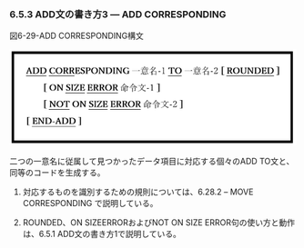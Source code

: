 ### 6.5.3 ADD文の書き方3 ― ADD CORRESPONDING

図6-29-ADD CORRESPONDING構文

![Alt text](Image/6-29.png)

二つの一意名に従属して見つかったデータ項目に対応する個々のADD TO文と、同等のコードを生成する。

1. 対応するものを識別するための規則については、6.28.2 – MOVE CORRESPONDING で説明している。

2. ROUNDED、ON SIZEERRORおよびNOT ON SIZE ERROR句の使い方と動作は、6.5.1 ADD文の書き方1で説明している。
